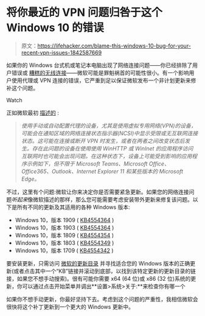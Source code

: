 # 将你最近的 VPN 问题归咎于这个 Windows 10 的错误

> 原文：<https://lifehacker.com/blame-this-windows-10-bug-for-your-recent-vpn-issues-1842587669>

如果你的 Windows 台式机或笔记本电脑出现了网络连接问题——你已经排除了用户错误或 [糟糕的无线连接](https://lifehacker.com/why-does-my-work-laptop-have-slower-wifi-than-my-other-1842489912)——微软可能是罪魁祸首的可能性很小。有一个影响用户使用代理或 VPN 连接的错误，它严重到足以保证微软发布一个非计划更新来修补这个问题。

Watch

正如微软最初 [描述的](https://docs.microsoft.com/en-us/windows/release-information/status-windows-10-1903#406msgdesc) :

> *使用手动或自动配置代理的设备，尤其是使用虚拟专用网络(VPN)的设备，可能会在通知区域的网络连接状态指示器(NCSI)中显示受限或无互联网连接状态。这可能在连接或断开 VPN 时发生，或者在两者之间改变状态后发生。存在此问题的设备在使用使用 WinHTTP 或 WinInet 的应用程序访问互联网时也可能会出现问题。在这种状态下，设备上可能受到影响的应用程序示例如下，但不限于 Microsoft Teams、Microsoft Office、Office365、Outlook、Internet Explorer 11 和某些版本的 Microsoft Edge。*

不过，这里有个问题:微软让你来决定你是否需要紧急更新。如果您的网络连接问题*听起来*像微软描述的那样，那么您可能需要考虑安装带外更新来修复该问题。以下是所有不同的更新及其适用的各种 Windows 版本:

*   Windows 10，版本 1909 ( [KB4554364](https://support.microsoft.com/help/4554364) )
*   Windows 10，版本 1903 ( [KB4554364](https://support.microsoft.com/help/4554364) )
*   Windows 10，版本 1809 ( [KB4554354](https://support.microsoft.com/help/4554354) )
*   Windows 10，版本 1803 ( [KB4554349](https://support.microsoft.com/help/4554349) )
*   Windows 10，版本 1709 ( [KB4554342](https://support.microsoft.com/help/4554342) )

要安装更新，只需访问 [微软的更新目录](https://www.catalog.update.microsoft.com/) 并寻找适合您的 Windows 版本的正确更新(或者点击其中一个“KB”链接并滚动到底部，以找到该特定更新的更新目录的链接，如果您不想手动搜索)。很有可能你需要 x64 (64 位)或 x86 (32 位)系统的更新，你可以通过点击开始菜单并调出**设置>系统>关于:**来检查你有哪一个

如果你不想手动更新，你最好坚持下去。考虑到这个问题的严重性，我相信微软会很快将这个补丁更新到一个更大的 Windows 更新中。